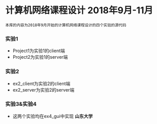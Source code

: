 # 计算机网络课程设计 2018年9月-11月
`本库的内容为2018年9月开始的计算机网络课程设计的四个实验的源代码`
### 实验1
* Project1为实验1的client端
* Project2为实验1的server端
### 实验2
* ex2_client为实验2的client端
* ex2_server为实验2的server端
### 实验3&实验4
* 这两个实验均在ex4_gui中实现
**山东大学**
